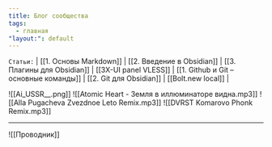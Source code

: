 ```yaml
---
title: Блог сообщества
tags:
  - главная
"layout:": default
---
```

`Статьи:` | [[1. Основы Markdown]] | [[2. Введение в Obsidian]] | [[3. Плагины для Obsidian]] | [[3X-UI panel VLESS]] | [[1. Github и Git – основные команды]] | [[2. Git для Obsidian]] | [[Bolt.new local]] |

![[Ai_USSR__.png]]
![[Atomic Heart - Земля в иллюминаторе видна.mp3]]
![[Alla Pugacheva Zvezdnoe Leto Remix.mp3]]
![[DVRST Komarovo Phonk Remix.mp3]]
___
![[Проводник]]